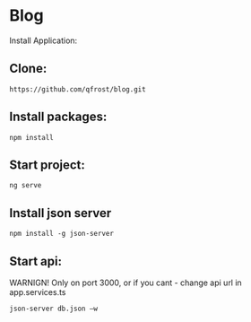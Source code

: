 # Blog

Install Application:

## Clone:
`https://github.com/qfrost/blog.git`

## Install packages:
`npm install`

## Start project:
`ng serve`

## Install json server
`npm install -g json-server`

## Start api:
WARNIGN! Only on port 3000, or if you cant - change api url in app.services.ts

`json-server db.json –w`